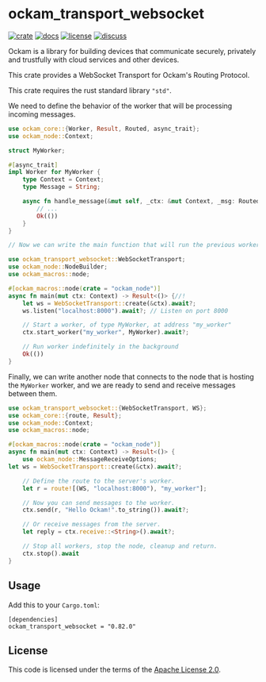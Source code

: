 # ockam_transport_websocket

[![crate][crate-image]][crate-link]
[![docs][docs-image]][docs-link]
[![license][license-image]][license-link]
[![discuss][discuss-image]][discuss-link]

Ockam is a library for building devices that communicate securely, privately
and trustfully with cloud services and other devices.

This crate provides a WebSocket Transport for Ockam's Routing Protocol.

This crate requires the rust standard library `"std"`.

We need to define the behavior of the worker that will be processing incoming messages.

```rust
use ockam_core::{Worker, Result, Routed, async_trait};
use ockam_node::Context;

struct MyWorker;

#[async_trait]
impl Worker for MyWorker {
    type Context = Context;
    type Message = String;

    async fn handle_message(&mut self, _ctx: &mut Context, _msg: Routed<String>) -> Result<()> {
        // ...
        Ok(())
    }
}

// Now we can write the main function that will run the previous worker. In this case, our worker will be listening for new connections on port 8000 until the process is manually killed.

use ockam_transport_websocket::WebSocketTransport;
use ockam_node::NodeBuilder;
use ockam_macros::node;

#[ockam_macros::node(crate = "ockam_node")]
async fn main(mut ctx: Context) -> Result<()> {//!
    let ws = WebSocketTransport::create(&ctx).await?;
    ws.listen("localhost:8000").await?; // Listen on port 8000

    // Start a worker, of type MyWorker, at address "my_worker"
    ctx.start_worker("my_worker", MyWorker).await?;

    // Run worker indefinitely in the background
    Ok(())
}
```

Finally, we can write another node that connects to the node that is hosting the `MyWorker` worker, and we are ready to send and receive messages between them.

```rust
use ockam_transport_websocket::{WebSocketTransport, WS};
use ockam_core::{route, Result};
use ockam_node::Context;
use ockam_macros::node;

#[ockam_macros::node(crate = "ockam_node")]
async fn main(mut ctx: Context) -> Result<()> {
    use ockam_node::MessageReceiveOptions;
let ws = WebSocketTransport::create(&ctx).await?;

    // Define the route to the server's worker.
    let r = route![(WS, "localhost:8000"), "my_worker"];

    // Now you can send messages to the worker.
    ctx.send(r, "Hello Ockam!".to_string()).await?;

    // Or receive messages from the server.
    let reply = ctx.receive::<String>().await?;

    // Stop all workers, stop the node, cleanup and return.
    ctx.stop().await
}
```


## Usage

Add this to your `Cargo.toml`:

```
[dependencies]
ockam_transport_websocket = "0.82.0"
```

## License

This code is licensed under the terms of the [Apache License 2.0][license-link].

[main-ockam-crate-link]: https://crates.io/crates/ockam

[crate-image]: https://img.shields.io/crates/v/ockam_transport_websocket.svg
[crate-link]: https://crates.io/crates/ockam_transport_websocket

[docs-image]: https://docs.rs/ockam_transport_websocket/badge.svg
[docs-link]: https://docs.rs/ockam_transport_websocket

[license-image]: https://img.shields.io/badge/License-Apache%202.0-green.svg
[license-link]: https://github.com/build-trust/ockam/blob/HEAD/LICENSE

[discuss-image]: https://img.shields.io/badge/Discuss-Github%20Discussions-ff70b4.svg
[discuss-link]: https://github.com/build-trust/ockam/discussions
